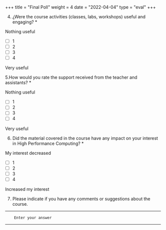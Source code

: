 +++
title = "Final Poll"
weight = 4
date = "2022-04-04"
type = "eval"
+++

4. ¿Were the course activities (classes, labs, workshops) useful and engaging? *

Nothing useful

- [ ] 1
- [ ] 2
- [ ] 3
- [ ] 4

Very useful

5.How would you rate the support received from the teacher and assistants?  *

Nothing useful

- [ ] 1
- [ ] 2
- [ ] 3
- [ ] 4

Very useful

6. Did the material covered in the course have any impact on your interest in High Performance Computing? *

My interest decreased

- [ ] 1
- [ ] 2
- [ ] 3
- [ ] 4

Increased my interest


7. Please indicate if you have any comments or suggestions about the course.
---

        Enter your answer

---